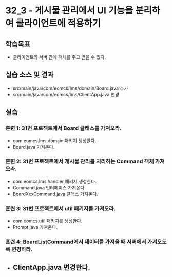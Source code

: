 # 32_3 - 게시물 관리에서 UI 기능을 분리하여 클라이언트에 적용하기 

## 학습목표

- 클라이언트와 서버 간에 객체를 주고 받을 수 있다.

## 실습 소스 및 결과

- src/main/java/com/eomcs/lms/domain/Board.java 추가
- src/main/java/com/eomcs/lms/ClientApp.java 변경

## 실습  

### 훈련 1: 31번 프로젝트에서 Board 클래스를 가져오라.

- com.eomcs.lms.domain 패키지 생성한다.
- Board.java 가져온다.

### 훈련 2: 31번 프로젝트에서 게시물 관리를 처리하는 Command 객체 가져오라.

- com.eomcs.lms.handler 패키지 생성한다.
- Command.java 인터페이스 가져온다.
- BoardXxxCommand.java 클래스 가져온다. 

### 훈련 3: 31번 프로젝트에서 util 패키지를 가져오라.

- com.eomcs.util 패키지를 생성한다.
- Prompt.java 가져온다. 

### 훈련 4: BoardListCommand에서 데이터를 가져올 때 서버에서 가져오도록 변경하라.

- ClientApp.java 변경한다.
  - 